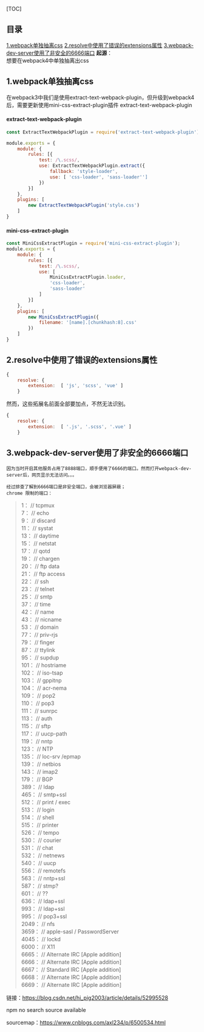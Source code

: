 [TOC]
## 目录
[1.webpack单独抽离css](#1.webpack单独抽离css)
[2.resolve中使用了错误的extensions属性](#2.resolve中使用了错误的extensions属性)
[3.webpack-dev-server使用了非安全的6666端口](#3.webpack-dev-server使用了非安全的6666端口)
**起源**：  
想要在webpack4中单独抽离出css

## 1.webpack单独抽离css
在webpack3中我们是使用extract-text-webpack-plugin，但升级到webpack4后，需要更新使用mini-css-extract-plugin插件
extract-text-webpack-plugin
#### extract-text-webpack-plugin
```js
const ExtractTextWebpackPlugin = require('extract-text-webpack-plugin');

module.exports = {
    module: {
        rules: [{
            test: /\.scss/,
            use: ExtractTextWebpackPlugin.extract({
                fallback: 'style-loader',
                use: [ 'css-loader', 'sass-loader'']
            })
        }]
    },
    plugins: [
        new ExtractTextWebpackPlugin('style.css')
    ]
}

```
#### mini-css-extract-plugin
```js
const MiniCssExtractPlugin = require('mini-css-extract-plugin');
module.exports = {
    module: {
        rules: [{
            test: /\.scss/,
            use: [
                MiniCssExtractPlugin.loader,
                'css-loader',
                'sass-loader'
            ]
        }]
    },
    plugins: [
        new MiniCssExtractPlugin({
            filename: '[name].[chunkhash:8].css'
        })
    ]
}
```

## 2.resolve中使用了错误的extensions属性
```js
{
    resolve: {
        extension:  [ 'js', 'scss', 'vue' ]
    }

```
然而，这些拓展名前面全部要加点，不然无法识别。
```js
{
    resolve: {
        extension:  [ '.js', '.scss', '.vue' ]
    }

```


## 3.webpack-dev-server使用了非安全的6666端口
    因为当时开启其他服务占用了8888端口，顺手便用了6666的端口。然而打开webpack-dev-server后，网页显示无法访问。。。

    经过排查了解到6666端口是非安全端口，会被浏览器屏蔽；  
    chrome 限制的端口：  

>1：    // tcpmux  
>7：    // echo  
>9：    // discard  
>11：   // systat  
>13：   // daytime  
>15：   // netstat  
>17：   // qotd  
>19：   // chargen  
>20：   // ftp data  
>21：   // ftp access  
>22：   // ssh  
>23：   // telnet  
>25：   // smtp  
>37：   // time  
>42：   // name  
>43：   // nicname  
>53：   // domain  
>77：   // priv-rjs  
>79：   // finger  
>87：   // ttylink  
>95：   // supdup  
>101：  // hostriame  
>102：  // iso-tsap  
>103：  // gppitnp  
>104：  // acr-nema  
>109：  // pop2  
>110：  // pop3  
>111：  // sunrpc  
>113：  // auth  
>115：  // sftp  
>117：  // uucp-path  
>119：  // nntp  
>123：  // NTP  
>135：  // loc-srv /epmap  
>139：  // netbios  
>143：  // imap2  
>179：  // BGP  
>389：  // ldap  
>465：  // smtp+ssl  
>512：  // print / exec  
>513：  // login  
>514：  // shell  
>515：  // printer  
>526：  // tempo  
>530：  // courier  
>531：  // chat  
>532：  // netnews  
>540：  // uucp  
>556：  // remotefs  
>563：  // nntp+ssl  
>587：  // stmp?  
>601：  // ??  
>636：  // ldap+ssl  
>993：  // ldap+ssl  
>995：  // pop3+ssl  
>2049： // nfs  
>3659： // apple-sasl / PasswordServer  
>4045： // lockd  
>6000： // X11  
>6665： // Alternate IRC [Apple addition]  
>6666： // Alternate IRC [Apple addition]  
>6667： // Standard IRC [Apple addition]  
>6668： // Alternate IRC [Apple addition]  
>6669： // Alternate IRC [Apple addition]  

链接：https://blog.csdn.net/hi_pig2003/article/details/52995528

npm no search source available

sourcemap：https://www.cnblogs.com/axl234/p/6500534.html